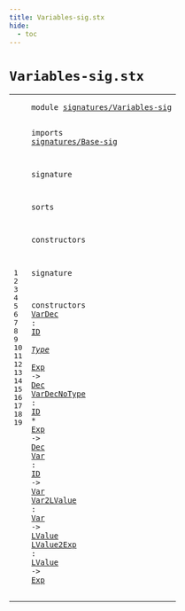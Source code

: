 ```yaml
---
title: Variables-sig.stx
hide:
  - toc
---
```


# `Variables-sig.stx`



[pdmosses/metaborg-tiger/org.metaborg.lang.tiger.statix/src-gen/statix/signatures/Variables-sig.stx]: https://github.com/pdmosses/metaborg-tiger/blob/master/org.metaborg.lang.tiger.statix/src-gen/statix/signatures/Variables-sig.stx "The source file on GitHub"

<div class="stx"><table class="highlighttable"><tbody><tr><td class="linenos"><div class="linenodiv"><pre><span></span>1
2
3
4
5
6
7
8
9
10
11
12
13
14
15
16
17
18
19
</pre></div></td>
<td class="code"><pre><code><span class="keyword">module</span> <a href="../Tiger-sig.stx/#signatures/Variables-sig_167_191" id="signatures/Variables-sig_7_31" title="Referenced at ../Tiger-sig.stx line 9"><span class="token sort_ModuleID">signatures/Variables-sig</span></a>

<span class="keyword">imports</span>
  <a href="../Base-sig.stx/#signatures/Base-sig_7_26" id="signatures/Base-sig_43_62" title="Defined at ../Base-sig.stx line 1"><span class="token sort_ModuleID">signatures/Base-sig</span></a>

<span class="keyword">signature</span>

  <span class="keyword">sorts</span>

  <span class="keyword">constructors</span>

<span class="keyword">signature</span>

  <span class="keyword">constructors</span>
    <a href="../../../../trans/static-semantics.stx/#VarDec_3452_3458" id="VarDec_130_136" title="Referenced at ../../../../trans/static-semantics.stx line 181, 273"><span class="token sort_ModuleID">VarDec</span></a> <span class="operator">:</span> <span class="cons_SimpleSort"><a href="../Base-sig.stx/#ID_104_106" id="ID_139_141" title="Defined at ../Base-sig.stx line 13"><span class="token sort_ModuleID">ID</span></a></span> <span class="operator">*</span> <span class="cons_SimpleSort"><a href="../Base-sig.stx/#Type_87_91" id="Type_144_148" title="Defined at ../Base-sig.stx line 11"><span class="token sort_ModuleID">Type</span></a></span> <span class="operator">*</span> <span class="cons_SimpleSort"><a href="../Base-sig.stx/#Exp_68_71" id="Exp_151_154" title="Defined at ../Base-sig.stx line 9"><span class="token sort_ModuleID">Exp</span></a></span> <span class="operator">-&gt;</span> <span class="cons_SimpleSort"><a href="../Base-sig.stx/#Dec_60_63" id="Dec_158_161" title="Defined at ../Base-sig.stx line 8"><span class="token sort_ModuleID">Dec</span></a></span>
    <a href="../../../../trans/static-semantics.stx/#VarDecNoType_3624_3636" id="VarDecNoType_166_178" title="Referenced at ../../../../trans/static-semantics.stx line 187, 279"><span class="token sort_ModuleID">VarDecNoType</span></a> <span class="operator">:</span> <span class="cons_SimpleSort"><a href="../Base-sig.stx/#ID_104_106" id="ID_181_183" title="Defined at ../Base-sig.stx line 13"><span class="token sort_ModuleID">ID</span></a></span> <span class="operator">*</span> <span class="cons_SimpleSort"><a href="../Base-sig.stx/#Exp_68_71" id="Exp_186_189" title="Defined at ../Base-sig.stx line 9"><span class="token sort_ModuleID">Exp</span></a></span> <span class="operator">-&gt;</span> <span class="cons_SimpleSort"><a href="../Base-sig.stx/#Dec_60_63" id="Dec_193_196" title="Defined at ../Base-sig.stx line 8"><span class="token sort_ModuleID">Dec</span></a></span>
    <a href="../../../../trans/static-semantics.stx/#Var_7315_7318" id="Var_201_204" title="Referenced at ../../../../trans/static-semantics.stx line 313, 318, 349"><span class="token sort_ModuleID">Var</span></a> <span class="operator">:</span> <span class="cons_SimpleSort"><a href="../Base-sig.stx/#ID_104_106" id="ID_207_209" title="Defined at ../Base-sig.stx line 13"><span class="token sort_ModuleID">ID</span></a></span> <span class="operator">-&gt;</span> <span class="cons_SimpleSort"><a href="../Base-sig.stx/#Var_96_99" id="Var_213_216" title="Defined at ../Base-sig.stx line 12"><span class="token sort_ModuleID">Var</span></a></span>
    <a href="../../../../trans/static-semantics.stx/#Var2LValue_7304_7314" id="Var2LValue_221_231" title="Referenced at ../../../../trans/static-semantics.stx line 313, 318"><span class="token sort_ModuleID">Var2LValue</span></a> <span class="operator">:</span> <span class="cons_SimpleSort"><a href="../Base-sig.stx/#Var_96_99" id="Var_234_237" title="Defined at ../Base-sig.stx line 12"><span class="token sort_ModuleID">Var</span></a></span> <span class="operator">-&gt;</span> <span class="cons_SimpleSort"><a href="../Base-sig.stx/#LValue_76_82" id="LValue_241_247" title="Defined at ../Base-sig.stx line 10"><span class="token sort_ModuleID">LValue</span></a></span>
    <a href="../../../../trans/static-semantics.stx/#LValue2Exp_7373_7383" id="LValue2Exp_252_262" title="Referenced at ../../../../trans/static-semantics.stx line 316, 318"><span class="token sort_ModuleID">LValue2Exp</span></a> <span class="operator">:</span> <span class="cons_SimpleSort"><a href="../Base-sig.stx/#LValue_76_82" id="LValue_265_271" title="Defined at ../Base-sig.stx line 10"><span class="token sort_ModuleID">LValue</span></a></span> <span class="operator">-&gt;</span> <span class="cons_SimpleSort"><a href="../Base-sig.stx/#Exp_68_71" id="Exp_275_278" title="Defined at ../Base-sig.stx line 9"><span class="token sort_ModuleID">Exp</span></a></span>
</code></pre></td></tr></tbody></table></div>
